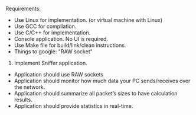 Requirements:
- Use Linux for implementation. (or virtual machine with Linux)
- Use GCC for compilation.
- Use C/C++ for implementation.
- Console application. No UI is required.
- Use Make file for build/link/clean instructions.
- Things to google: "RAW socket"

1. Implement Sniffer application.
- Application should use RAW sockets
- Application should monitor how much data your PC sends/receives over the network.
- Application should summarize all packet’s sizes to have calculation results.
- Application should provide statistics in real-time.

